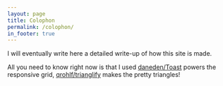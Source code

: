 ```yaml
---
layout: page
title: Colophon
permalink: /colophon/
in_footer: true
---
```


I will eventually write here a detailed write-up of how this site is made.

All you need to know right now is that I used [daneden/Toast](https://github.com/daneden/Toast) powers the responsive grid, [qrohlf/trianglify](https://github.com/qrohlf/trianglify) makes the pretty triangles!
